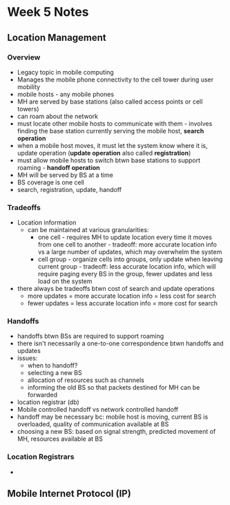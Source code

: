 # Week 5 Notes

## Location Management
### Overview
* Legacy topic in mobile computing
* Manages the mobile phone connectivity to the cell tower during user mobility
* mobile hosts - any mobile phones
* MH are served by base stations (also called access points or cell towers)
* can roam about the network
* must locate other mobile hosts to communicate with them - involves finding the base station currently serving the mobile host, **search operation**
* when a mobile host moves, it must let the system know where it is, update operation (**update operation** also called **registration**)
* must allow mobile hosts to switch btwn base stations to support roaming - **handoff operation**
* MH will be served by BS at a time
* BS coverage is one cell
* search, registration, update, handoff 
### Tradeoffs
* Location information
   * can be maintained at various granularities:
     * one cell - requires MH to update location every time it moves from one cell to another - tradeoff: more accurate location info vs a large number of updates, which may overwhelm the system
     * cell group - organize cells into groups, only update when leaving current group - tradeoff: less accurate location info, which will require paging every BS in the group, fewer updates and less load on the system
* there always be tradeoffs btwn cost of search and update operations
   * more updates = more accurate location info = less cost for search
   * fewer updates  = less accurate location info = more cost for search
### Handoffs
* handoffs btwn BSs are required to support roaming
* there isn't necessarily a one-to-one correspondence btwn handoffs and updates
* issues:
   * when to handoff?
   * selecting a new BS
   * allocation of resources such as channels
   * informing the old BS so that packets destined for MH can be forwarded
* location registrar (db) 
* Mobile controlled handoff vs network controlled handoff
* handoff may be necessary bc: mobile host is moving, current BS is overloaded, quality of communication available at BS
* choosing a new BS: based on signal strength, predicted movement of MH, resources available at BS
### Location Registrars
* 

## Mobile Internet Protocol (IP)
